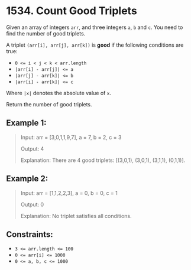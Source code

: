 # 1534. Count Good Triplets

Given an array of integers `arr`, and three integers `a`, `b` and `c`. You need to find the number of good triplets.

A triplet `(arr[i], arr[j], arr[k])` is **good** if the following conditions are true:

- `0 <= i < j < k < arr.length`
- `|arr[i] - arr[j]| <= a`
- `|arr[j] - arr[k]| <= b`
- `|arr[i] - arr[k]| <= c`

Where `|x|` denotes the absolute value of `x`.

Return the number of good triplets.



## Example 1:

> Input: arr = [3,0,1,1,9,7], a = 7, b = 2, c = 3
>
> Output: 4
>
> Explanation: There are 4 good triplets: [(3,0,1), (3,0,1), (3,1,1), (0,1,1)].
## Example 2:

> Input: arr = [1,1,2,2,3], a = 0, b = 0, c = 1
>
> Output: 0
>
> Explanation: No triplet satisfies all conditions.


## Constraints:

- `3 <= arr.length <= 100`
- `0 <= arr[i] <= 1000`
- `0 <= a, b, c <= 1000`